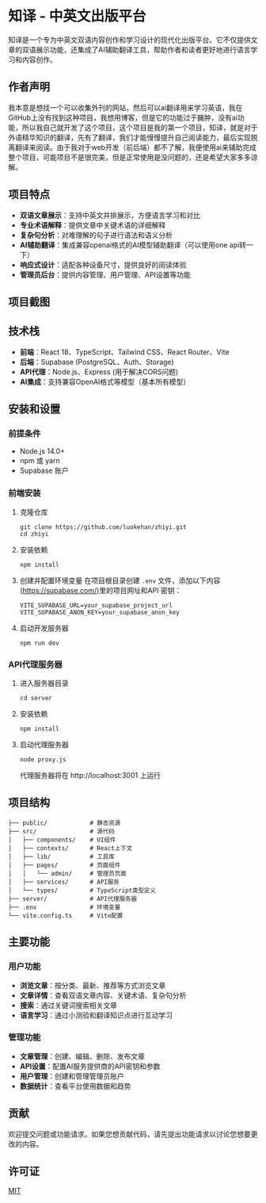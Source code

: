 # 知译 - 中英文出版平台

知译是一个专为中英文双语内容创作和学习设计的现代化出版平台。它不仅提供文章的双语展示功能，还集成了AI辅助翻译工具，帮助作者和读者更好地进行语言学习和内容创作。

## 作者声明
我本意是想找一个可以收集外刊的网站，然后可以ai翻译用来学习英语，我在GitHub上没有找到这种项目，我想用博客，但是它的功能过于臃肿，没有ai功能，所以我自己就开发了这个项目，这个项目是我的第一个项目，知译，就是对于外语精华知识的翻译，先有了翻译，我们才能慢慢提升自己阅读能力，最后实现脱离翻译来阅读。由于我对于web开发（前后端）都不了解，我便使用ai来辅助完成整个项目，可能项目不是很完美，但是正常使用是没问题的，还是希望大家多多谅解。

## 项目特点

- **双语文章展示**：支持中英文并排展示，方便语言学习和对比
- **专业术语解释**：提供文章中关键术语的详细解释
- **复杂句分析**：对难理解的句子进行语法和语义分析
- **AI辅助翻译**：集成兼容openai格式的AI模型辅助翻译（可以使用one api转一下）
- **响应式设计**：适配各种设备尺寸，提供良好的阅读体验
- **管理员后台**：提供内容管理、用户管理、API设置等功能
  
## 项目截图


## 技术栈

- **前端**：React 18、TypeScript、Tailwind CSS、React Router、Vite
- **后端**：Supabase (PostgreSQL、Auth、Storage)
- **API代理**：Node.js、Express (用于解决CORS问题)
- **AI集成**：支持兼容OpenAI格式等模型（基本所有模型）

## 安装和设置

### 前提条件

- Node.js 14.0+
- npm 或 yarn
- Supabase 账户

### 前端安装

1. 克隆仓库
   ```
   git clone https://github.com/luokehan/zhiyi.git
   cd zhiyi
   ```

2. 安装依赖
   ```
   npm install
   ```

3. 创建并配置环境变量
   在项目根目录创建 `.env` 文件，添加以下内容(https://supabase.com/)里的项目网址和API 密钥：
   ```
   VITE_SUPABASE_URL=your_supabase_project_url
   VITE_SUPABASE_ANON_KEY=your_supabase_anon_key
   ```

4. 启动开发服务器
   ```
   npm run dev
   ```

### API代理服务器

1. 进入服务器目录
   ```
   cd server
   ```

2. 安装依赖
   ```
   npm install
   ```

3. 启动代理服务器
   ```
   node proxy.js
   ```
   
   代理服务器将在 http://localhost:3001 上运行

## 项目结构

```
├── public/            # 静态资源
├── src/               # 源代码
│   ├── components/    # UI组件
│   ├── contexts/      # React上下文
│   ├── lib/           # 工具库
│   ├── pages/         # 页面组件
│   │   └── admin/     # 管理员页面
│   ├── services/      # API服务
│   └── types/         # TypeScript类型定义
├── server/            # API代理服务器
├── .env               # 环境变量
└── vite.config.ts     # Vite配置
```

## 主要功能

### 用户功能

- **浏览文章**：按分类、最新、推荐等方式浏览文章
- **文章详情**：查看双语文章内容、关键术语、复杂句分析
- **搜索**：通过关键词搜索相关文章
- **语言学习**：通过小测验和翻译知识点进行互动学习

### 管理功能

- **文章管理**：创建、编辑、删除、发布文章
- **API设置**：配置AI服务提供商的API密钥和参数
- **用户管理**：创建和管理管理员账户
- **数据统计**：查看平台使用数据和趋势

## 贡献

欢迎提交问题或功能请求。如果您想贡献代码，请先提出功能请求以讨论您想要更改的内容。

## 许可证

[MIT](LICENSE) 
